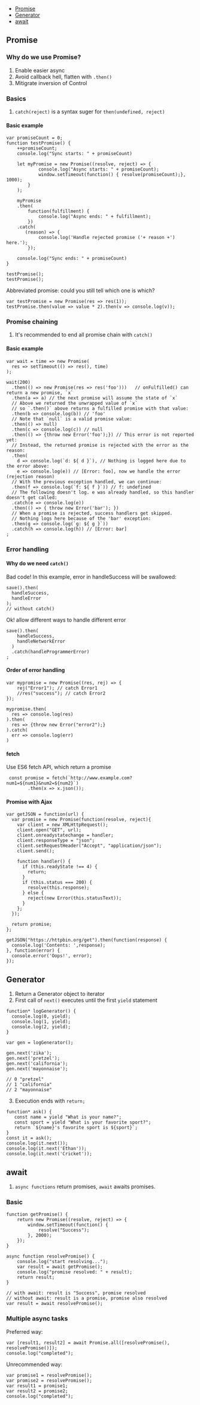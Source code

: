 - [Promise](#promise)
- [Generator](#generator)
- [await](#await)


<a id="promise"></a>  
## Promise
### Why do we use Promise?
1. Enable easier async
2. Avoid callback hell, flatten with `.then()`
3. Mitigrate inversion of Control

### Basics
1. `catch(reject)` is a syntax suger for `then(undefined, reject)`

#### Basic example  
```
var promiseCount = 0;
function testPromise() {
    ++promiseCount;
    console.log("Sync starts: " + promiseCount)

    let myPromise = new Promise((resolve, reject) => {
            console.log("Async starts: " + promiseCount);
            window.setTimeout(function() { resolve(promiseCount);}, 1000);
        }
    );

    myPromise
    .then(
        function(fulfillment) { 
            console.log("Async ends: " + fulfillment);
        })
    .catch(
       (reason) => {
            console.log('Handle rejected promise ('+ reason +') here.');
        });

    console.log("Sync ends: " + promiseCount)
}

testPromise();
testPromise();
```

Abbreviated promise: could you still tell which one is which?  
```
var testPromise = new Promise(res => res(1));
testPromise.then(value => value * 2).then(v => console.log(v));
```

### Promise chaining
1. It's recommended to end all promise chain with `catch()`

#### Basic example
```
var wait = time => new Promise(
  res => setTimeout(() => res(), time)
);

wait(200)
  .then(() => new Promise(res => res('foo')))   // onFulfilled() can return a new promise, `x`
  .then(a => a) // the next promise will assume the state of `x`
  // Above we returned the unwrapped value of `x`
  // so `.then()` above returns a fulfilled promise with that value:
  .then(b => console.log(b)) // 'foo'
  // Note that `null` is a valid promise value:
  .then(() => null)
  .then(c => console.log(c)) // null
  .then(() => {throw new Error('foo');}) // This error is not reported yet:
  // Instead, the returned promise is rejected with the error as the reason:
  .then(                                                                     
    d => console.log(`d: ${ d }`), // Nothing is logged here due to the error above:
    e => console.log(e)) // [Error: foo], now we handle the error (rejection reason)
  // With the previous exception handled, we can continue:
  .then(f => console.log(`f: ${ f }`)) // f: undefined
  // The following doesn't log. e was already handled, so this handler doesn't get called:
  .catch(e => console.log(e))
  .then(() => { throw new Error('bar'); })
  // When a promise is rejected, success handlers get skipped.
  // Nothing logs here because of the 'bar' exception:
  .then(g => console.log(`g: ${ g }`))
  .catch(h => console.log(h)) // [Error: bar]
;
```

### Error handling
#### Why do we need `catch()`
Bad code! In this example, error in handleSuccess will be swallowed:
```
save().then(
  handleSuccess,
  handleError
);
// without catch()
```
Ok! allow different ways to handle different error
```
save().then(
    handleSuccess,
    handleNetworkError
  )
  .catch(handleProgrammerError)
;
```

#### Order of error handling  
```
var mypromise = new Promise((res, rej) => {
	rej("Error1"); // catch Error1
	//res("success"); // catch Error2
});

mypromise.then(
  res => console.log(res)
).then(
  res => {throw new Error("error2");}
).catch(
  err => console.log(err)
)
```

#### fetch
Use ES6 fetch API, which return a promise
```
 const promise = fetch(`http://www.example.com?num1=${num1}&num2=${num2}`)
        .then(x => x.json());
```

#### Promise with Ajax
```
var getJSON = function(url) {
  var promise = new Promise(function(resolve, reject){
    var client = new XMLHttpRequest();
    client.open("GET", url);
    client.onreadystatechange = handler;
    client.responseType = "json";
    client.setRequestHeader("Accept", "application/json");
    client.send();

    function handler() {
      if (this.readyState !== 4) {
        return;
      }
      if (this.status === 200) {
        resolve(this.response);
      } else {
        reject(new Error(this.statusText));
      }
    };
  });

  return promise;
};

getJSON("https://httpbin.org/get").then(function(response) {
  console.log('Contents: ',response);
}, function(error) {
  console.error('Oops!', error);
});
```

<a id="generator"></a>  
## Generator
1. Return a Generator object to iterator
2. First call of `next()` executes until the first `yield` statement
  ```
  function* logGenerator() {
    console.log(0, yield);
    console.log(1, yield);
    console.log(2, yield);
  }

  var gen = logGenerator();

  gen.next('zika');
  gen.next('pretzel');
  gen.next('california');
  gen.next('mayonnaise');

  // 0 "pretzel"
  // 1 "california"
  // 2 "mayonnaise"
  ```
3. Execution ends with `return;`

```
function* ask() { 
   const name = yield "What is your name?"; 
   const sport = yield "What is your favorite sport?"; 
   return `${name}'s favorite sport is ${sport}`; 
}  
const it = ask(); 
console.log(it.next()); 
console.log(it.next('Ethan'));  
console.log(it.next('Cricket')); 
```


<a id="await"></a>  
## await
1. `async functions` return promises, `await` awaits promises.

### Basic
```
function getPromise() {
	return new Promise((resolve, reject) => {
  		window.setTimeout(function() {
			resolve("Success");
		}, 2000);
	});
}

async function resolvePromise() {
    console.log("start resolving...");
	var result = await getPromise();
	console.log("promise resolved: " + result);
    return result;
}

// with await: result is "Success", promise resolved
// without await: result is a promise, promise also resolved
var result = await resolvePromise();
```

### Multiple async tasks
Preferred way:  
```
var [result1, result2] = await Promise.all([resolvePromise(), resolvePromise()]);
console.log("completed");
```
Unrecommended way:  
```
var promise1 = resolvePromise();
var promise2 = resolvePromise();
var result1 = promise1;
var result2 = promise2;
console.log("completed");
```

